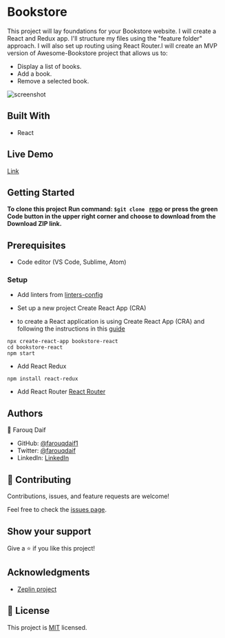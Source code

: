 # Bookstore
This project will lay foundations for your Bookstore website. I will create a React and Redux app. I'll structure my files using the "feature folder" approach. I will also set up routing using React Router.I will create an MVP version of Awesome-Bookstore project that allows us to:

- Display a list of books.
- Add a book.
- Remove a selected book.

![screenshot](https://netlify-cocoon.netlify.app/.netlify/functions/fetch?code=307&path=eyJzaXRlX2lkIjoiNmVjZjdjOTYtNzczNS00NjA0LTk1YzAtOTdlYWQ5MmY0MWM3IiwiZGVwbG95X2lkIjoiNjFiZDFiZmEzNjQwOTIwMDA4OGQxYzVkIiwiaWQiOiI0ODg1MmJmYi1hMjcwLTQ1M2QtOWYzZi1hNGNkMTNjZjY1NDgifQ==)

## Built With

- React

## Live Demo

[Link](https://vigorous-swirles-bc4a8f.netlify.app/)

## Getting Started

**To clone this project**
**Run command: ```$git clone ``` [repo](https://github.com/farouqdaif1/book-store-react.git)**
**or press the green Code button in the upper right corner and choose to download from the Download ZIP link.**

## Prerequisites

- Code editor (VS Code, Sublime, Atom)

### Setup
- Add linters from [linters-config](https://github.com/microverseinc/linters-config/tree/master/react-redux)
- Set up a new project Create React App (CRA)

- to create a React application is using Create React App (CRA) and following the instructions in this [guide](https://reactjs.org/docs/create-a-new-react-app.html#create-react-app)
```
npx create-react-app bookstore-react
cd bookstore-react
npm start
```
-  Add React Redux
 ```
npm install react-redux
```
- Add React Router [React Router](https://v5.reactrouter.com/web/guides/quick-start)

## Authors

:man: Farouq Daif

- GitHub: [@farouqdaif1](https://github.com/farouqdaif1)
- Twitter: [@farouqdaif](https://twitter.com/farouqdaif)
- LinkedIn: [LinkedIn](https://www.linkedin.com/in/farouqdaif/https://www.linkedin.com/in/farouqdaif/)


## 🤝 Contributing

Contributions, issues, and feature requests are welcome!

Feel free to check the [issues page](../../issues/).

## Show your support

Give a ⭐️ if you like this project!

## Acknowledgments

- [Zeplin project](https://app.zeplin.io/project/5b35a9e13227086040f8eb75/screen/5b695e29bb8c844f118f9378)

## 📝 License

This project is [MIT](./MIT.md) licensed.

